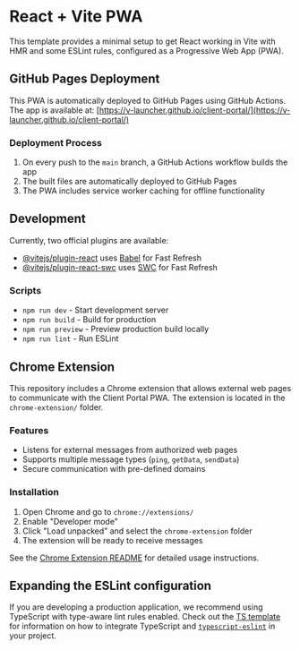 # React + Vite PWA

This template provides a minimal setup to get React working in Vite with HMR and some ESLint rules, configured as a Progressive Web App (PWA).

## GitHub Pages Deployment

This PWA is automatically deployed to GitHub Pages using GitHub Actions. The app is available at: [https://v-launcher.github.io/client-portal/](https://v-launcher.github.io/client-portal/)

### Deployment Process

1. On every push to the `main` branch, a GitHub Actions workflow builds the app
2. The built files are automatically deployed to GitHub Pages
3. The PWA includes service worker caching for offline functionality

## Development

Currently, two official plugins are available:

- [@vitejs/plugin-react](https://github.com/vitejs/vite-plugin-react/blob/main/packages/plugin-react) uses [Babel](https://babeljs.io/) for Fast Refresh
- [@vitejs/plugin-react-swc](https://github.com/vitejs/vite-plugin-react/blob/main/packages/plugin-react-swc) uses [SWC](https://swc.rs/) for Fast Refresh

### Scripts

- `npm run dev` - Start development server
- `npm run build` - Build for production
- `npm run preview` - Preview production build locally
- `npm run lint` - Run ESLint

## Chrome Extension

This repository includes a Chrome extension that allows external web pages to communicate with the Client Portal PWA. The extension is located in the `chrome-extension/` folder.

### Features
- Listens for external messages from authorized web pages
- Supports multiple message types (`ping`, `getData`, `sendData`)
- Secure communication with pre-defined domains

### Installation
1. Open Chrome and go to `chrome://extensions/`
2. Enable "Developer mode"
3. Click "Load unpacked" and select the `chrome-extension` folder
4. The extension will be ready to receive messages

See the [Chrome Extension README](chrome-extension/README.md) for detailed usage instructions.

## Expanding the ESLint configuration

If you are developing a production application, we recommend using TypeScript with type-aware lint rules enabled. Check out the [TS template](https://github.com/vitejs/vite/tree/main/packages/create-vite/template-react-ts) for information on how to integrate TypeScript and [`typescript-eslint`](https://typescript-eslint.io) in your project.
